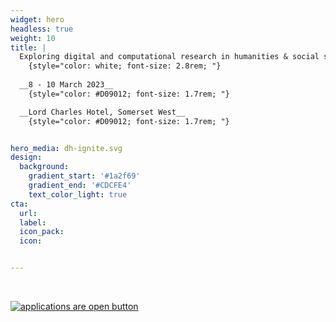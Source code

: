 ```yaml
---
widget: hero
headless: true
weight: 10
title: | 
  Exploring digital and computational research in humanities & social sciences
    {style="color: white; font-size: 2.8rem; "} 
  
  __8 - 10 March 2023__
    {style="color: #D09012; font-size: 1.7rem; "} 

  __Lord Charles Hotel, Somerset West__
    {style="color: #D09012; font-size: 1.7rem; "} 


hero_media: dh-ignite.svg
design:
  background:
    gradient_start: '#1a2f69'
    gradient_end: '#CDCFE4'
    text_color_light: true
cta:
  url: 
  label: 
  icon_pack: 
  icon: 


---
```

<br>

[![applications are open button](learn-more.png)](http://localhost:1313/#participate)